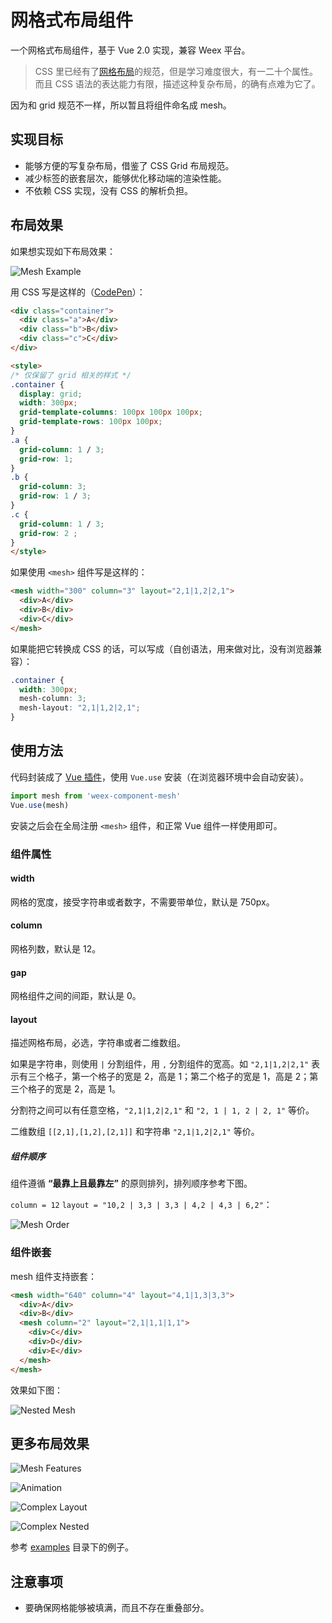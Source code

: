 # 网格式布局组件

一个网格式布局组件，基于 Vue 2.0 实现，兼容 Weex 平台。

> CSS 里已经有了[网格布局](https://www.w3.org/TR/css-grid-1/)的规范，但是学习难度很大，有一二十个属性。而且 CSS 语法的表达能力有限，描述这种复杂布局，的确有点难为它了。

因为和 grid 规范不一样，所以暂且将组件命名成 mesh。

## 实现目标

+ 能够方便的写复杂布局，借鉴了 CSS Grid 布局规范。
+ 减少标签的嵌套层次，能够优化移动端的渲染性能。
+ 不依赖 CSS 实现，没有 CSS 的解析负担。

## 布局效果

如果想实现如下布局效果：

![Mesh Example](./images/mesh-example.png)

用 CSS 写是这样的（[CodePen](http://codepen.io/Hanks10100/pen/ggjKzY)）：

```html
<div class="container">
  <div class="a">A</div>
  <div class="b">B</div>
  <div class="c">C</div>
</div>

<style>
/* 仅保留了 grid 相关的样式 */
.container {
  display: grid;
  width: 300px;
  grid-template-columns: 100px 100px 100px;
  grid-template-rows: 100px 100px;
}
.a {
  grid-column: 1 / 3;
  grid-row: 1;
}
.b {
  grid-column: 3;
  grid-row: 1 / 3;
}
.c {
  grid-column: 1 / 3;
  grid-row: 2 ;
}
</style>
```

如果使用 `<mesh>` 组件写是这样的：

```html
<mesh width="300" column="3" layout="2,1|1,2|2,1">
  <div>A</div>
  <div>B</div>
  <div>C</div>
</mesh>
```

如果能把它转换成 CSS 的话，可以写成（自创语法，用来做对比，没有浏览器兼容）：

```CSS
.container {
  width: 300px;
  mesh-column: 3;
  mesh-layout: "2,1|1,2|2,1";
}
```

## 使用方法

代码封装成了 [Vue 插件](https://vuejs.org/v2/guide/plugins.html)，使用 `Vue.use` 安装（在浏览器环境中会自动安装）。

```js
import mesh from 'weex-component-mesh'
Vue.use(mesh)
```

安装之后会在全局注册 `<mesh>` 组件，和正常 Vue 组件一样使用即可。

### 组件属性

#### width

网格的宽度，接受字符串或者数字，不需要带单位，默认是 750px。

#### column

网格列数，默认是 12。

#### gap

网格组件之间的间距，默认是 0。

#### layout

描述网格布局，必选，字符串或者二维数组。

如果是字符串，则使用 `|` 分割组件，用 `,` 分割组件的宽高。如 `"2,1|1,2|2,1"` 表示有三个格子，第一个格子的宽是 2，高是 1；第二个格子的宽是 1，高是 2；第三个格子的宽是 2，高是 1。

分割符之间可以有任意空格，`"2,1|1,2|2,1"` 和 `"2, 1 | 1, 2 | 2, 1"` 等价。

二维数组 `[[2,1],[1,2],[2,1]]` 和字符串 `"2,1|1,2|2,1"` 等价。

##### 组件顺序

组件遵循 **“最靠上且最靠左”** 的原则排列，排列顺序参考下图。

`column = 12` `layout = "10,2 | 3,3 | 3,3 | 4,2 | 4,3 | 6,2"`：

![Mesh Order](./images/mesh-order.png)

### 组件嵌套

mesh 组件支持嵌套：

```html
<mesh width="640" column="4" layout="4,1|1,3|3,3">
  <div>A</div>
  <div>B</div>
  <mesh column="2" layout="2,1|1,1|1,1">
    <div>C</div>
    <div>D</div>
    <div>E</div>
  </mesh>
</mesh>
```

效果如下图：

![Nested Mesh](./images/nested-mesh.png)

## 更多布局效果

![Mesh Features](./images/mesh-features.jpg)

![Animation](./images/animation.gif)

![Complex Layout](./images/complex.png)

![Complex Nested](./images/complex-nested.png)

参考 [examples](./examples/) 目录下的例子。

## 注意事项

+ 要确保网格能够被填满，而且不存在重叠部分。
